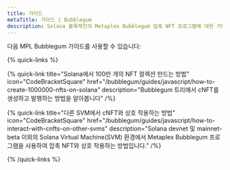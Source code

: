```yaml
---
title: 가이드
metaTitle: 가이드 | Bubblegum
description: Solana 블록체인의 Metaplex Bubblegum 압축 NFT 프로그램에 대한 가이드 및 튜토리얼 목록입니다.
---
```


다음 MPL Bubblegum 가이드를 사용할 수 있습니다:

{% quick-links %}

{% quick-link title="Solana에서 100만 개의 NFT 컬렉션 만드는 방법" icon="CodeBracketSquare" href="/bubblegum/guides/javascript/how-to-create-1000000-nfts-on-solana" description="Bubblegum 트리에서 cNFT를 생성하고 발행하는 방법을 알아봅니다" /%}

{% quick-link title="다른 SVM에서 cNFT와 상호 작용하는 방법" icon="CodeBracketSquare" href="/bubblegum/guides/javascript/how-to-interact-with-cnfts-on-other-svms" description="Solana devnet 및 mainnet-beta 이외의 Solana Virtual Machine(SVM) 환경에서 Metaplex Bubblegum 프로그램을 사용하여 압축 NFT와 상호 작용하는 방법입니다." /%}

{% /quick-links %}
